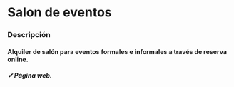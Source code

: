 
# Salon de eventos

### Descripción 

#### Alquiler de salón para eventos formales e informales a través de reserva online.

##### ✔ Página web.

